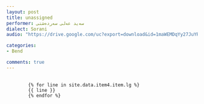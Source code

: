 ```yaml
---
layout: post
title: unassigned
performer: سەید عەلی سەردەشتی
dialect: Sorani
audio: "https://drive.google.com/uc?export=download&id=1maWEMDqYy27JuYRrw3FZU_M09v7WvmDq"

categories:
- Bend

comments: true
---
```


<div class="language-plaintext highlighter-rouge">
    <div class="highlight">
        <pre class="highlight">
            <code>
        {% for line in site.data.item4.item.lg %}
        {{ line }}
        {% endfor %}
            </code>
        </pre>
    </div>
</div>

